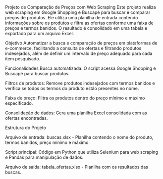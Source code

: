 Projeto de Comparação de Preços com Web Scraping
Este projeto realiza web scraping em Google Shopping e Buscapé para buscar e comparar preços de produtos. Ele utiliza uma planilha de entrada contendo informações sobre os produtos e filtra as ofertas conforme uma faixa de preços e termos banidos. O resultado é consolidado em uma tabela e exportado para um arquivo Excel.

Objetivo
Automatizar a busca e comparação de preços em plataformas de e-commerce, facilitando a consulta de ofertas e filtrando produtos indesejados, além de definir um intervalo de preço adequado para cada item pesquisado.

Funcionalidades
Busca automatizada: O script acessa Google Shopping e Buscapé para buscar produtos.

Filtros de produtos: Remove produtos indesejados com termos banidos e verifica se todos os termos do produto estão presentes no nome.

Faixa de preço: Filtra os produtos dentro do preço mínimo e máximo especificado.

Consolidação de dados: Gera uma planilha Excel consolidada com as ofertas encontradas.

Estrutura do Projeto

Arquivo de entrada: buscas.xlsx - Planilha contendo o nome do produto, termos banidos, preço mínimo e máximo.

Script principal: Código em Python que utiliza Selenium para web scraping e Pandas para manipulação de dados.

Arquivo de saída: tabela_ofertas.xlsx - Planilha com os resultados das buscas.
